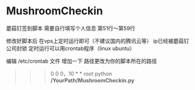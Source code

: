 # MushroomCheckin
蘑菇钉签到脚本
需要自行填写个人信息 第51行～第59行

修改好脚本后 在vps上定时运行即可（不建议国内的腾讯云等） ip已经被蘑菇钉公司封锁 
定时运行可以用crontab程序（linux ubuntu）

编辑 /etc/crontab 文件 增加一下 路径更改为你的脚本所在的路径
>>> 0 0 0，10 * * root python **/YourPath/MushroomCheckin.py**
